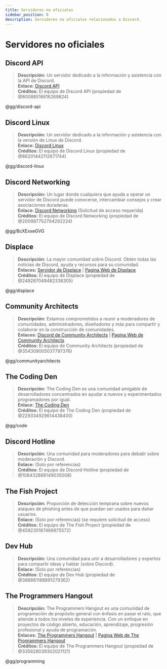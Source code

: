 ```yaml
---
title: Servidores no oficiales
sidebar_position: 8
description: Servidores no oficiales relacionados a Discord.
---
```


# Servidores no oficiales

## **Discord API**

> **Descripción:** Un servidor dedicado a la información y asistencia con la API de Discord.   <br/>
**Enlace:** [Discord API](https://discord.gg/discord-api)   <br/>
**Créditos:** El equipo de Discord API (propiedad de @80088516616269824)

@gg/discord-api

## **Discord Linux**

> **Descripción:** Un servidor dedicado a la información y asistencia con la versión de Linux de Discord.   <br/>
**Enlace:** [Discord Linux](https://discord.gg/discord-linux)   <br/>
**Créditos:** El equipo de Discord Linux (propiedad de @86201442112671744)

@gg/discord-linux

## **Discord Networking**

> **Descripción:** Un lugar donde cualquiera que ayuda a operar un servidor de Discord puede conocerse, intercambiar consejos y crear asociaciones duraderas.   <br/>
**Enlace:** [Discord Networking](https://discord.gg/BcXExxeGVG) (Solicitud de acceso requerida)   <br/>
**Créditos:** El equipo de Discord Networking (propiedad de @200987752794292224)

@gg/BcXExxeGVG

## **Displace**

> **Descripción:** La mayor comunidad sobre Discord. Obtén todas las noticias de Discord, ayuda y recursos para su comunidad.   <br/>
**Enlaces:** [Servidor de Displace](https://discord.gg/displace) | [Pagina Web de Displace](https://dat.place/)   <br/>
**Créditos:** El equipo de Displace (propiedad de @249287049482338305)

@gg/displace

## **Community Architects**

> **Descripción:** Estamos comprometidos a reunir a moderadores de comunidades, administradores, diseñadores y más para compartir y colaborar en la construcción de comunidades.   <br/>
**Enlaces:** [Discord de Community Architects](https://discord.gg/communityarchitects) | [Pagina Web de Community Architects](https://communityarchitects.net)   <br/>
**Créditos:** El equipo de Community Architects (propiedad de @354309005037797376)

@gg/communityarchitects

## **The Coding Den**

> **Descripción:**  The Coding Den es una comunidad amigable de desarrolladores concentrados en ayudar a nuevos y experimentados programadores por igual.   <br/>
**Enlace:** [The Coding Den](https://discord.gg/code)   <br/>
**Créditos:** El equipo de The Coding Den (propiedad de @229334929614438400)

@gg/code

## **Discord Hotline**

> **Descripción:** Una comunidad para moderadores para debatir sobre moderación y Discord.   <br/>
**Enlace:** (Solo por referencias)   <br/>
**Créditos:** El equipo de Discord Hotline (propiedad de @108432868149035008)

## **The Fish Project**

> **Descripción:** Proporción de detección temprana sobre nuevos ataques de phishing antes de que puedan ser usados para dañar usuarios.   <br/>
**Enlace:** (Solo por referencias) (se requiere solicitud de acceso)   <br/>
**Créditos:** El equipo de The Fish Project (propiedad de @459235187469975572)

## **Dev Hub**

> **Descripción:** Una comunidad para unir a desarrolladores y expertos para compartir ideas y hablar (sobre Discord).   <br/>
**Enlace:** (Solo por referencias)   <br/>
**Créditos:** El equipo de Dev Hub (propiedad de @386861188891279362)

## **The Programmers Hangout**

> **Descripción:** The Programmers Hangout es una comunidad de programación de propósito general con énfasis en pasar el rato, que atiende a todos los niveles de experiencia. Con un enfoque en proyectos de código abierto, educación, aprendizaje, progresión profesional y ayuda de programación.  <br/>
**Enlaces:** [The Programmers Hangout](https://discord.gg/programming) | [Pagina Web de The Programmers Hangout](https://theprogrammershangout.com/)   <br/>
**Créditos:** El equipo de The Programmers Hangout (propiedad de @335628039302021121)

@gg/programming
